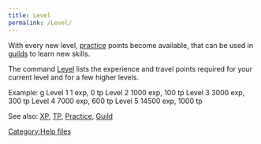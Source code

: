 ```yaml
---
title: Level
permalink: /Level/
---
```


With every new level, [practice](practice "wikilink") points become
available, that can be used in [guilds](Guild "wikilink") to learn new
skills.

The command [Level](Level "wikilink") lists the experience and travel
points required for your current level and for a few higher levels.

Example: <nowiki>g Level 1 1 exp, 0 tp Level 2 1000 exp, 100 tp Level 3
3000 exp, 300 tp Level 4 7000 exp, 600 tp Level 5 14500 exp, 1000 tp

</pre>

See also: [XP](XP "wikilink"), [TP](TP "wikilink"),
[Practice](Practice "wikilink"), [Guild](Guild "wikilink")

[Category:Help files](Category:Help_files "wikilink")